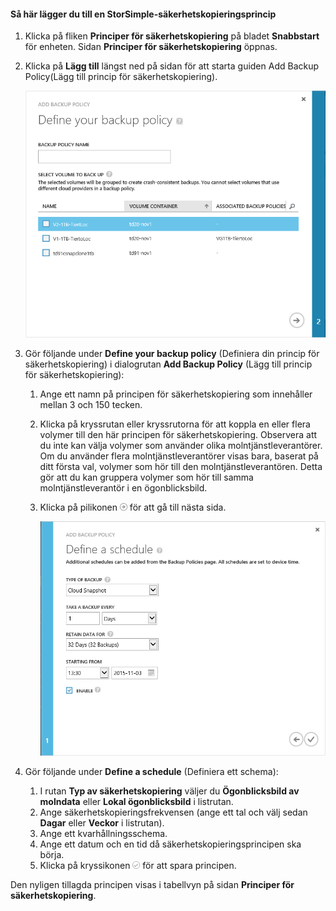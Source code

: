 <!--author=v-sharos last changed: 11/06/15-->

#### <a name="to-add-a-storsimple-backup-policy"></a>Så här lägger du till en StorSimple-säkerhetskopieringsprincip
1. Klicka på fliken **Principer för säkerhetskopiering** på bladet **Snabbstart** för enheten. Sidan **Principer för säkerhetskopiering** öppnas.
2. Klicka på **Lägg till** längst ned på sidan för att starta guiden Add Backup Policy(Lägg till princip för säkerhetskopiering).
   
    ![Lägga till en princip för säkerhetskopiering 1](./media/storsimple-add-backup-policy-u2/AddBackupPolicy1.png)
3. Gör följande under **Define your backup policy** (Definiera din princip för säkerhetskopiering) i dialogrutan **Add Backup Policy** (Lägg till princip för säkerhetskopiering):
   
   1. Ange ett namn på principen för säkerhetskopiering som innehåller mellan 3 och 150 tecken.
   2. Klicka på kryssrutan eller kryssrutorna för att koppla en eller flera volymer till den här principen för säkerhetskopiering. Observera att du inte kan välja volymer som använder olika molntjänstleverantörer. Om du använder flera molntjänstleverantörer visas bara, baserat på ditt första val, volymer som hör till den molntjänstleverantören. Detta gör att du kan gruppera volymer som hör till samma molntjänstleverantör i en ögonblicksbild.
   3. Klicka på pilikonen ![pilikon](./media/storsimple-add-backup-policy-u2/HCS_ArrowIcon-include.png) för att gå till nästa sida.
      
      ![Lägga till en princip för säkerhetskopiering 2](./media/storsimple-add-backup-policy-u2/AddBackupPolicy2.png)
4. Gör följande under **Define a schedule** (Definiera ett schema):
   
   1. I rutan **Typ av säkerhetskopiering** väljer du **Ögonblicksbild av molndata** eller **Lokal ögonblicksbild** i listrutan.
   2. Ange säkerhetskopieringsfrekvensen (ange ett tal och välj sedan **Dagar** eller **Veckor** i listrutan).
   3. Ange ett kvarhållningsschema.
   4. Ange ett datum och en tid då säkerhetskopieringsprincipen ska börja.  
   5. Klicka på kryssikonen ![kryssikon](./media/storsimple-add-backup-policy-u2/HCS_CheckIcon-include.png) för att spara principen.

Den nyligen tillagda principen visas i tabellvyn på sidan **Principer för säkerhetskopiering**.

